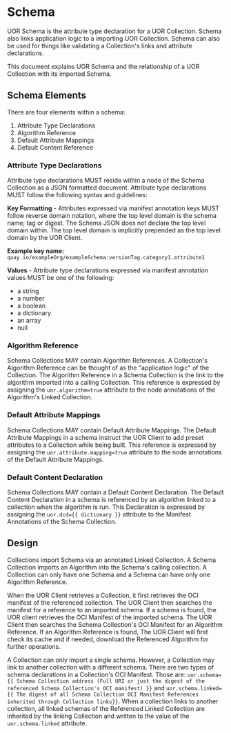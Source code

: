 # Schema

UOR Schema is the attribute type declaration for a UOR Collection. Schema also links application logic to a importing UOR Collection. Schema can also be used for things like validating a Collection's links and attribute declarations.

This document explains UOR Schema and the relationship of a UOR Collection with its imported Schema. 

## Schema Elements

There are four elements within a schema:

1. Attribute Type Declarations
2. Algorithm Reference
3. Default Attribute Mappings
4. Default Content Reference

### Attribute Type Declarations

Attribute type declarations MUST reside within a node of the Schema Collection as a JSON formatted document. Attribute type declarations MUST follow the following syntax and guidelines:

**Key Formatting** - Attributes expressed via manifest annotation keys MUST follow reverse domain notation, where the top level domain is the schema name; tag or digest. The Schema JSON does not declare the top level domain within. The top level domain is implicitly prepended as the top level domain by the UOR Client. 

**Example key name:** `quay.io/exampleOrg/exampleSchema:versionTag.category1.attribute1`

**Values** - Attribute type declarations expressed via manifest annotation values MUST be one of the following:
  - a string
  - a number
  - a boolean
  - a dictionary 
  - an array
  - null

### Algorithm Reference

Schema Collections MAY contain Algorithm References. A Collection's Algorithm Reference can be thought of as the "application logic" of the Collection. The Algorithm Reference in a Schema Collection is the link to the algorithm imported into a calling Collection. This reference is expressed by assigning the `uor.algorithm=true` attribute to the node annotations of the Algorithm's Linked Collection. 

### Default Attribute Mappings

Schema Collections MAY contain Default Attribute Mappings. The Default Attribute Mappings in a schema instruct the UOR Client to add preset attributes to a Collection while being built. This reference is expressed by assigning the `uor.attribute.mapping=true` attribute to the node annotations of the Default Attribute Mappings. 

### Default Content Declaration

Schema Collections MAY contain a Default Content Declaration. The Default Content Declaration in a schema is referenced by an algorithm linked to a collection when the algorithm is run. This Declaration is expressed by assigning the `uor.dcd={{ dictionary }}` attribute to the Manifest Annotations of the Schema Collection.  

## Design

Collections import Schema via an annotated Linked Collection. A Schema Collection imports an Algorithm into the Schema's calling collection. A Collection can only have one Schema and a Schema can have only one Algorithm Reference.  

When the UOR Client retrieves a Collection, it first retrieves the OCI manifest of the referenced collection. The UOR Client then searches the manifest for a reference to an imported schema. If a schema is found, the UOR client retrieves the OCI Manifest of the imported schema. The UOR Client then searches the Schema Collection's OCI Manifest for an Algorithm Reference. If an Algorithm Reference is found, The UOR Client will first check its cache and if needed, download the Referenced Algorithm for further operations. 

A Collection can only import a single schema. However, a Collection may link to another collection with a different schema. There are two types of schema declarations in a Collection's OCI Manifest. Those are: `uor.schema={{ Schema Collection address (Full URI or just the digest of the referenced Schema Collection's OCI manifest) }}` and `uor.schema.linked={{ The digest of all Schema Collection OCI Manifest References inherited through Collection links}}`. When a collection links to another collection, all linked schemas of the Referenced Linked Collection are inherited by the linking Collection and written to the value of the `uor.schema.linked` attribute.



